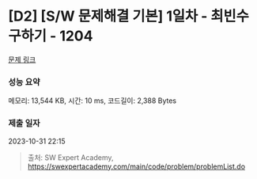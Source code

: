 # [D2] [S/W 문제해결 기본] 1일차 - 최빈수 구하기 - 1204 

[문제 링크](https://swexpertacademy.com/main/code/problem/problemDetail.do?contestProbId=AV13zo1KAAACFAYh) 

### 성능 요약

메모리: 13,544 KB, 시간: 10 ms, 코드길이: 2,388 Bytes

### 제출 일자

2023-10-31 22:15



> 출처: SW Expert Academy, https://swexpertacademy.com/main/code/problem/problemList.do